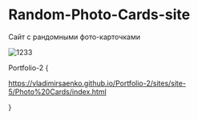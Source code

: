 # Random-Photo-Cards-site

Сайт с рандомными фото-карточками

![1233](https://user-images.githubusercontent.com/56477695/116459476-88cdf500-a86e-11eb-92f5-7ee4392578e7.jpg)

Portfolio-2 {

https://vladimirsaenko.github.io/Portfolio-2/sites/site-5/Photo%20Cards/index.html

}
